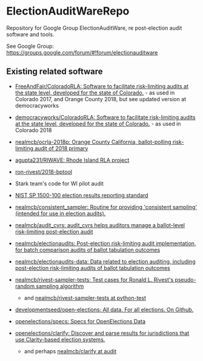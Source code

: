 # ElectionAuditWareRepo
Repository for Google Group ElectionAuditWare, re post-election audit software and tools.

See Google Group:
    https://groups.google.com/forum/#!forum/electionauditware

## Existing related software
* [FreeAndFair/ColoradoRLA: Software to facilitate risk-limiting audits at the state level, developed for the state of Colorado.](https://github.com/FreeAndFair/ColoradoRLA) - as used in Colorado 2017, and Orange County 2018, but see updated version at democracyworks 
* [democracyworks/ColoradoRLA: Software to facilitate risk-limiting audits at the state level, developed for the state of Colorado.](https://github.com/democracyworks/ColoradoRLA) - as used in Colorado 2018
* [nealmcb/ocrla-2018p: Orange County California, ballot-polling risk-limiting audit of 2018 primary](https://github.com/nealmcb/ocrla-2018p)

* [agupta231/RIWAVE: Rhode Island RLA project](https://github.com/agupta231/RIWAVE)
* [ron-rivest/2018-bptool](https://github.com/ron-rivest/2018-bptool)
* Stark team's code for WI pilot audit
* [NIST SP 1500-100 election results reporting standard](https://www.nist.gov/itl/voting/interoperability/election-results-reporting-cdf)

* [nealmcb/consistent_sampler: Routine for providing 'consistent sampling' (intended for use in election audits).](https://github.com/nealmcb/consistent_sampler)
* [nealmcb/audit_cvrs: audit_cvrs helps auditors manage a ballot-level risk-limiting post-election audit](https://github.com/nealmcb/audit_cvrs)
* [nealmcb/electionaudits: Post-election risk-limiting audit implementation, for batch comparison audits of ballot tabulation outcomes](https://github.com/nealmcb/electionaudits)
* [nealmcb/electionaudits-data: Data related to election auditing, including post-election risk-limiting audits of ballot tabulation outcomes](https://github.com/nealmcb/electionaudits-data)
* [nealmcb/rivest-sampler-tests: Test cases for Ronald L. Rivest's pseudo-random sampling algorithm](https://github.com/nealmcb/rivest-sampler-tests)
  * and [nealmcb/rivest-sampler-tests at python-test](https://github.com/nealmcb/rivest-sampler-tests/tree/python-test)
* [developmentseed/open-elections: All data. For all elections. On Github.](https://github.com/developmentseed/open-elections)
* [openelections/specs: Specs for OpenElections Data](https://github.com/openelections/specs)
* [openelections/clarify: Discover and parse results for jurisdictions that use Clarity-based election systems.](https://github.com/openelections/clarify)
  * and perhaps [nealmcb/clarify at audit](https://github.com/nealmcb/clarify/tree/audit)
